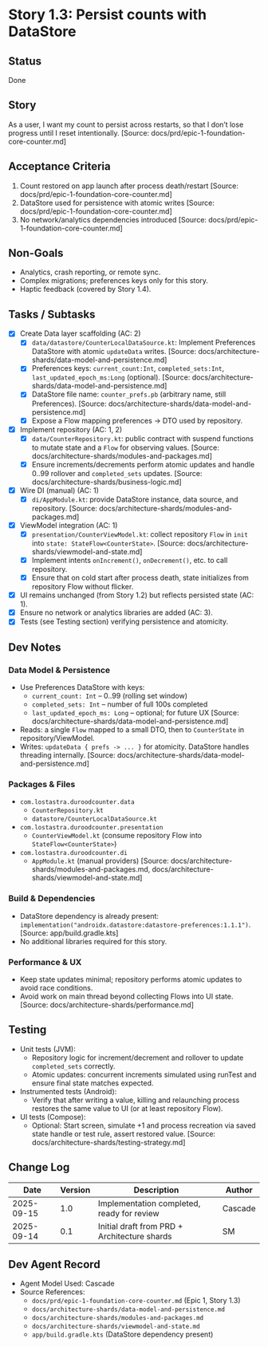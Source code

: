 # Story 1.3: Persist counts with DataStore

## Status
Done

## Story
As a user,
I want my count to persist across restarts,
so that I don’t lose progress until I reset intentionally. [Source: docs/prd/epic-1-foundation-core-counter.md]

## Acceptance Criteria
1. Count restored on app launch after process death/restart [Source: docs/prd/epic-1-foundation-core-counter.md]
2. DataStore used for persistence with atomic writes [Source: docs/prd/epic-1-foundation-core-counter.md]
3. No network/analytics dependencies introduced [Source: docs/prd/epic-1-foundation-core-counter.md]

## Non-Goals
- Analytics, crash reporting, or remote sync.
- Complex migrations; preferences keys only for this story.
- Haptic feedback (covered by Story 1.4).

## Tasks / Subtasks
- [x] Create Data layer scaffolding (AC: 2)
  - [x] `data/datastore/CounterLocalDataSource.kt`: Implement Preferences DataStore with atomic `updateData` writes. [Source: docs/architecture-shards/data-model-and-persistence.md]
  - [x] Preferences keys: `current_count:Int`, `completed_sets:Int`, `last_updated_epoch_ms:Long` (optional). [Source: docs/architecture-shards/data-model-and-persistence.md]
  - [x] DataStore file name: `counter_prefs.pb` (arbitrary name, still Preferences). [Source: docs/architecture-shards/data-model-and-persistence.md]
  - [x] Expose a Flow mapping preferences → DTO used by repository.
- [x] Implement repository (AC: 1, 2)
  - [x] `data/CounterRepository.kt`: public contract with suspend functions to mutate state and a `Flow` for observing values. [Source: docs/architecture-shards/modules-and-packages.md]
  - [x] Ensure increments/decrements perform atomic updates and handle 0..99 rollover and `completed_sets` updates. [Source: docs/architecture-shards/business-logic.md]
- [x] Wire DI (manual) (AC: 1)
  - [x] `di/AppModule.kt`: provide DataStore instance, data source, and repository. [Source: docs/architecture-shards/modules-and-packages.md]
- [x] ViewModel integration (AC: 1)
  - [x] `presentation/CounterViewModel.kt`: collect repository `Flow` in `init` into `state: StateFlow<CounterState>`. [Source: docs/architecture-shards/viewmodel-and-state.md]
  - [x] Implement intents `onIncrement()`, `onDecrement()`, etc. to call repository.
  - [x] Ensure that on cold start after process death, state initializes from repository Flow without flicker.
- [x] UI remains unchanged (from Story 1.2) but reflects persisted state (AC: 1).
- [x] Ensure no network or analytics libraries are added (AC: 3).
- [x] Tests (see Testing section) verifying persistence and atomicity.

## Dev Notes

### Data Model & Persistence
- Use Preferences DataStore with keys:
  - `current_count: Int` – 0..99 (rolling set window)
  - `completed_sets: Int` – number of full 100s completed
  - `last_updated_epoch_ms: Long` – optional; for future UX [Source: docs/architecture-shards/data-model-and-persistence.md]
- Reads: a single `Flow` mapped to a small DTO, then to `CounterState` in repository/ViewModel.
- Writes: `updateData { prefs -> ... }` for atomicity. DataStore handles threading internally. [Source: docs/architecture-shards/data-model-and-persistence.md]

### Packages & Files
- `com.lostastra.duroodcounter.data`
  - `CounterRepository.kt`
  - `datastore/CounterLocalDataSource.kt`
- `com.lostastra.duroodcounter.presentation`
  - `CounterViewModel.kt` (consume repository Flow into `StateFlow<CounterState>`)
- `com.lostastra.duroodcounter.di`
  - `AppModule.kt` (manual providers)
[Source: docs/architecture-shards/modules-and-packages.md, docs/architecture-shards/viewmodel-and-state.md]

### Build & Dependencies
- DataStore dependency is already present: `implementation("androidx.datastore:datastore-preferences:1.1.1")`. [Source: app/build.gradle.kts]
- No additional libraries required for this story.

### Performance & UX
- Keep state updates minimal; repository performs atomic updates to avoid race conditions.
- Avoid work on main thread beyond collecting Flows into UI state. [Source: docs/architecture-shards/performance.md]

## Testing
- Unit tests (JVM):
  - Repository logic for increment/decrement and rollover to update `completed_sets` correctly.
  - Atomic updates: concurrent increments simulated using runTest and ensure final state matches expected.
- Instrumented tests (Android):
  - Verify that after writing a value, killing and relaunching process restores the same value to UI (or at least repository Flow).
- UI tests (Compose):
  - Optional: Start screen, simulate +1 and process recreation via saved state handle or test rule, assert restored value.
[Source: docs/architecture-shards/testing-strategy.md]

## Change Log
| Date       | Version | Description                                   | Author |
|------------|---------|-----------------------------------------------|--------|
| 2025-09-15 | 1.0     | Implementation completed, ready for review    | Cascade|
| 2025-09-14 | 0.1     | Initial draft from PRD + Architecture shards  | SM     |

## Dev Agent Record
- Agent Model Used: Cascade
- Source References:
  - `docs/prd/epic-1-foundation-core-counter.md` (Epic 1, Story 1.3)
  - `docs/architecture-shards/data-model-and-persistence.md`
  - `docs/architecture-shards/modules-and-packages.md`
  - `docs/architecture-shards/viewmodel-and-state.md`
  - `app/build.gradle.kts` (DataStore dependency present)
